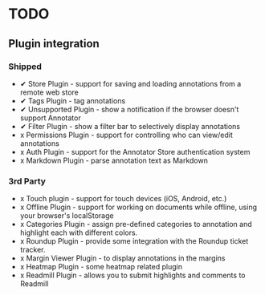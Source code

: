 # TODO

## Plugin integration

### Shipped

* ✔ Store Plugin - support for saving and loading annotations from a remote web store
* ✔ Tags Plugin - tag annotations
* ✔ Unsupported Plugin - show a notification if the browser doesn't support Annotator
* ✔ Filter Plugin - show a filter bar to selectively display annotations
* x Permissions Plugin - support for controlling who can view/edit annotations
* x Auth Plugin - support for the Annotator Store authentication system
* x Markdown Plugin - parse annotation text as Markdown

### 3rd Party

* x Touch plugin - support for touch devices (iOS, Android, etc.)
* x Offline Plugin - support for working on documents while offline, using your browser's localStorage
* x Categories Plugin - assign pre-defined categories to annotation and highlight each with different colors.
* x Roundup Plugin - provide some integration with the Roundup ticket tracker.
* x Margin Viewer Plugin - to display annotations in the margins
* x Heatmap Plugin - some heatmap related plugin
* x Readmill Plugin - allows you to submit highlights and comments to Readmill
